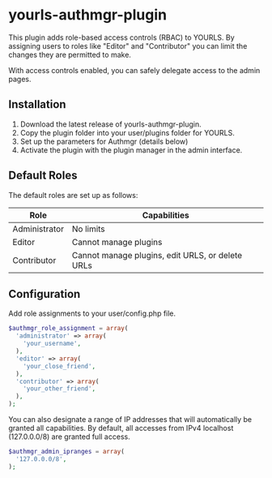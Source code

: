 yourls-authmgr-plugin
=====================

This plugin adds role-based access controls (RBAC) to YOURLS. By assigning users to roles like "Editor" and "Contributor" you can limit the changes they are permitted to make.

With access controls enabled, you can safely delegate access to the admin pages.

Installation
---------------
1. Download the latest release of yourls-authmgr-plugin.
2. Copy the plugin folder into your user/plugins folder for YOURLS.
3. Set up the parameters for Authmgr (details below)
4. Activate the plugin with the plugin manager in the admin interface.

Default Roles
------------------
The default roles are set up as follows:

Role          | Capabilities
--------------|-------------------------------------------------
Administrator | No limits
Editor        | Cannot manage plugins
Contributor   | Cannot manage plugins, edit URLS, or delete URLs

Configuration
------------------
Add role assignments to your user/config.php file.

```php
$authmgr_role_assignment = array(
  'administrator' => array(
    'your_username',
  ),
  'editor' => array(
    'your_close_friend',
  ),
  'contributor' => array(
    'your_other_friend',
  ),
);
```

You can also designate a range of IP addresses that will automatically be granted all capabilities. By default, all accesses from IPv4 localhost (127.0.0.0/8) are granted full access.

```php
$authmgr_admin_ipranges = array(
  '127.0.0.0/8',
);
```

